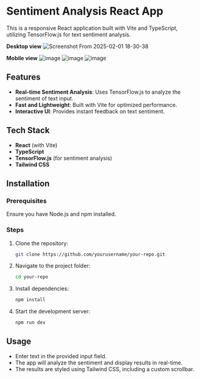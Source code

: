 # Sentiment Analysis React App

This is a responsive React application built with Vite and TypeScript, utilizing TensorFlow.js for text sentiment analysis.

**Desktop view**
![Screenshot From 2025-02-01 18-30-38](https://github.com/user-attachments/assets/51133079-d512-4fe0-bed1-cfef308c443e)

**Mobile view**
![image](https://github.com/user-attachments/assets/a0ec7dd3-d744-4817-985d-1b89c23e0790) 
![image](https://github.com/user-attachments/assets/fce01e83-790d-4329-858c-09e0ac3e0888)
![image](https://github.com/user-attachments/assets/5bf44859-ed79-400d-a4e9-55a3301e5b6a)



## Features
- **Real-time Sentiment Analysis**: Uses TensorFlow.js to analyze the sentiment of text input.
- **Fast and Lightweight**: Built with Vite for optimized performance.
- **Interactive UI**: Provides instant feedback on text sentiment.

## Tech Stack
- **React** (with Vite)
- **TypeScript**
- **TensorFlow.js** (for sentiment analysis)
- **Tailwind CSS**

## Installation
### Prerequisites
Ensure you have Node.js and npm installed.

### Steps
1. Clone the repository:
   ```sh
   git clone https://github.com/yourusername/your-repo.git
   ```
2. Navigate to the project folder:
   ```sh
   cd your-repo
   ```
3. Install dependencies:
   ```sh
   npm install
   ```
4. Start the development server:
   ```sh
   npm run dev
   ```

## Usage
- Enter text in the provided input field.
- The app will analyze the sentiment and display results in real-time.
- The results are styled using Tailwind CSS, including a custom scrollbar.

